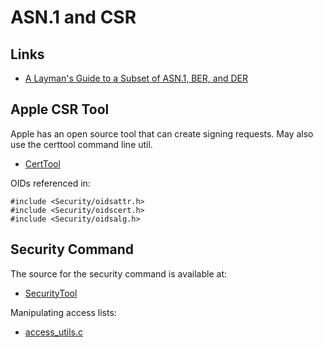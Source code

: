 # ASN.1 and CSR

## Links

- [A Layman's Guide to a Subset of ASN.1, BER, and DER](https://luca.ntop.org/Teaching/Appunti/asn1.html)

## Apple CSR Tool

Apple has an open source tool that can create signing requests. May also use the certtool command line util.

- [CertTool](https://github.com/apple-oss-distributions/security_certtool/blob/security_certtool-55119/src/CertTool.cpp)

OIDs referenced in:
```
#include <Security/oidsattr.h>
#include <Security/oidscert.h>
#include <Security/oidsalg.h>
```

## Security Command

The source for the security command is available at:

- [SecurityTool](https://github.com/apple-oss-distributions/SecurityTool)

Manipulating access lists:

- [access_utils.c](https://github.com/apple-oss-distributions/SecurityTool/blob/main/access_utils.c)
